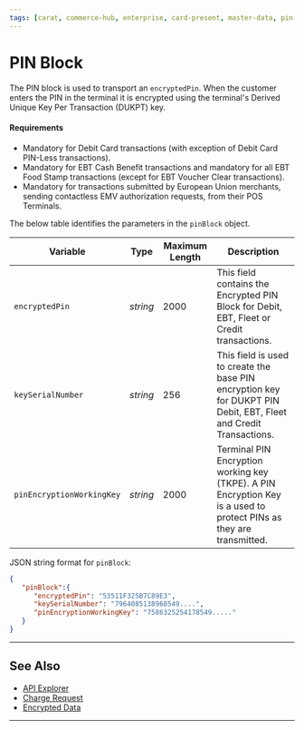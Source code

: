 ```yaml
---
tags: [carat, commerce-hub, enterprise, card-present, master-data, pin-block]
---
```


# PIN Block

The PIN block is used to transport an `encryptedPin`. When the customer enters the PIN in the terminal it is encrypted using the terminal's Derived Unique Key Per Transaction (DUKPT) key.

#### Requirements

- Mandatory for Debit Card transactions (with exception of Debit Card PIN-Less transactions).
- Mandatory for EBT Cash Benefit transactions and mandatory for all EBT Food Stamp transactions (except for EBT Voucher Clear transactions).
- Mandatory for transactions submitted by European Union merchants, sending contactless EMV authorization requests, from their POS Terminals.


<!--
type: tab
titles: pinBlock, JSON Example
-->

The below table identifies the parameters in the `pinBlock` object.

| Variable | Type | Maximum Length | Description |
| -------- | ---- | ------- | -------------------------------|
| `encryptedPin` | *string* | 2000 | This field contains the Encrypted PIN Block for Debit, EBT, Fleet or Credit transactions. |
| `keySerialNumber` | *string* | 256 | This field is used to create the base PIN encryption key for DUKPT PIN Debit, EBT, Fleet and Credit Transactions. |
| `pinEncryptionWorkingKey` | *string* | 2000 | Terminal PIN Encryption working key (TKPE). A PIN Encryption Key is a used to protect PINs as they are transmitted. |


<!--
type: tab
-->

JSON string format for `pinBlock`: 

```json
{
   "pinBlock":{
      "encryptedPin": "53511F325B7C89E3",
      "keySerialNumber": "7964085138968549....",
      "pinEncryptionWorkingKey": "7586325254178549....."
   } 
}
```

<!-- type: tab-end -->

---

## See Also

- [API Explorer](../api/?type=post&path=/payments/v1/charges)
- [Charge Request](?path=docs/Resources/API-Documents/Payments/Charges.md)
- [Encrypted Data](?path=docs/Resources/Master-Data/Encryption-Data.md)

---
